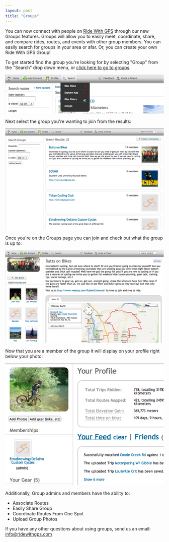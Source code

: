 ```yaml
---
layout: post
title: "Groups"
---
```

You can now connect with people on <a href="http://ridewithgps.com">Ride With GPS</a> through our new Groups features. Groups will allow you to easily meet, coordinate, share, and compare rides, routes, and events with other group members. You can easily search for groups in your area or afar. Or, you can create your own Ride With GPS Group!

To get started find the group you're looking for by selecting "Group" from the "Search" drop down menu, or <a href="http://ridewithgps.com">click here to go to groups</a>.


<img class="postimage" src="/images/group_search.jpg" alt="Group Search">

Next select the group you're wanting to join from the results:


<img class="postimage" src="/images/group_results.jpg" alt="Group Results">

Once you're on the Groups page you can join and check out what the group is up to:


<img class="postimage" src="/images/group_profile.jpg" alt="Group Profile Page">

Now that you are a member of the group it will display on your profile right below your photo:

<img class="postimage" src="/images/group_yourprofile.jpg" alt="Groups You Belong To">

Additionally, Group admins and members have the ability to:
- Associate Routes
- Easily Share Group
- Coordinate Routes From One Spot
- Upload Group Photos


If you have any other questions about using groups, send us an email: <a
href="mailto:info@ridewithgps.com">info@ridewithgps.com</a>
